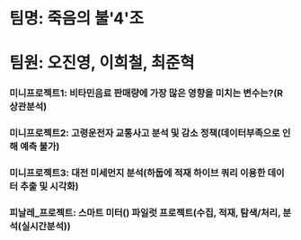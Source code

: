 # 팀명: 죽음의 불'4'조
# 팀원: 오진영, 이희철, 최준혁

### 미니프로젝트1: 비타민음료 판매량에 가장 많은 영향을 미치는 변수는?(R 상관분석) 
### 미니프로젝트2: 고령운전자 교통사고 분석 및 감소 정책(데이터부족으로 인해 예측 불가)
### 미니프로젝트3: 대전 미세먼지 분석(하둡에 적재 하이브 쿼리 이용한 데이터 추출 및 시각화)
### 피날레_프로젝트: 스마트 미터() 파일럿 프로젝트(수집, 적재, 탐색/처리, 분석(실시간분석))
